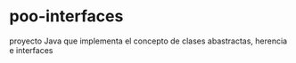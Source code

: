 # poo-interfaces
proyecto Java que implementa el concepto de clases abastractas, herencia e interfaces

